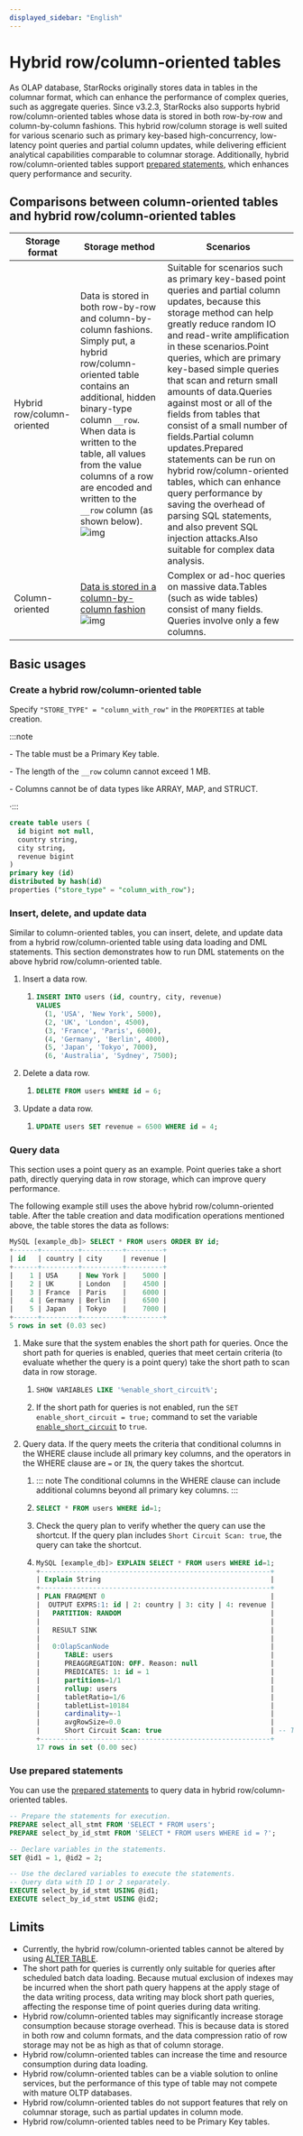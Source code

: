 ```yaml
---
displayed_sidebar: "English"
---
```


# Hybrid row/column-oriented tables

As OLAP database, StarRocks originally stores data in tables in the columnar format, which can enhance the performance of complex queries, such as aggregate queries. Since v3.2.3, StarRocks also supports hybrid row/column-oriented tables whose data is stored in both row-by-row and column-by-column fashions. This hybrid row/column storage is well suited for various scenario such as primary key-based high-concurrency, low-latency point queries and partial column updates, while delivering efficient analytical capabilities comparable to columnar storage. Additionally, hybrid row/column-oriented tables support [prepared statements](../), which enhances query performance and security.

## Comparisons between column-oriented tables and hybrid row/column-oriented tables 

| **Storage format**         | **Storage method**                                           | **Scenarios**                                                |
| -------------------------- | ------------------------------------------------------------ | ------------------------------------------------------------ |
| Hybrid row/column-oriented | Data is stored in both row-by-row and column-by-column fashions. Simply put, a hybrid row/column-oriented table contains an additional, hidden binary-type column `__row`. When data is written to the table, all values from the value columns of a row are encoded and written to the `__row` column (as shown below).![img](https://starrocks.feishu.cn/space/api/box/stream/download/asynccode/?code=OTRkNGJiMzViOTQ1MTQ5ZDQ2NjRlYjY0M2FmZGVlZTlfT3p4RHA5S2R4YXNNeGxEU1J3cU5ON0Ywd0w4SlBoeE5fVG9rZW46THhXZWI0QWxRb0hybzR4U0ZaRmNMYlhnbjhiXzE3MDQ4NzA4Mjg6MTcwNDg3NDQyOF9WNA) | Suitable for scenarios such as primary key-based point queries and partial column updates, because this storage method can help greatly reduce random IO and read-write amplification in these scenarios.Point queries, which are primary key-based simple queries that scan and return small amounts of data.Queries against most or all of the fields from tables that consist of a small number of fields.Partial column updates.Prepared statements can be run on hybrid row/column-oriented tables, which can enhance query performance by saving the overhead of parsing SQL statements, and also prevent SQL injection attacks.Also suitable for complex data analysis. |
| Column-oriented            | [Data is stored in a column-by-column fashion]()![img](https://starrocks.feishu.cn/space/api/box/stream/download/asynccode/?code=MDZlZWViMDdkNjVlNWQ1NDU2MjQ3ZTk4ZmYxODY1ZWZfaWtNdXN2cDhEM2lFTkRxUkNpbmZjWlJLelpRTlFlRkFfVG9rZW46UDc1b2I2dXhBb1czRGV4cDZpWWNyemxNbmpoXzE3MDQ4NzA4Mjg6MTcwNDg3NDQyOF9WNA) | Complex or ad-hoc queries on massive data.Tables (such as wide tables) consist of many fields. Queries involve only a few columns. |

## Basic usages  

### Create a hybrid row/column-oriented table

Specify `"STORE_TYPE" = "column_with_row"` in the `PROPERTIES` at table creation.

:::note

\- The table must be a Primary Key table.

\- The length of the `__row` column cannot exceed 1 MB.

\- Columns cannot be of data types like ARRAY, MAP, and STRUCT.

·:::

```SQL
create table users (
  id bigint not null,
  country string,
  city string,
  revenue bigint
)
primary key (id)
distributed by hash(id)
properties ("store_type" = "column_with_row");
```

### Insert, delete, and update data

Similar to column-oriented tables, you can insert, delete, and update data from a hybrid row/column-oriented table using data loading and DML statements. This section demonstrates how to run DML statements on the above hybrid row/column-oriented table.

1. Insert a data row.

   1. ```SQL
      INSERT INTO users (id, country, city, revenue)
      VALUES 
        (1, 'USA', 'New York', 5000),
        (2, 'UK', 'London', 4500),
        (3, 'France', 'Paris', 6000),
        (4, 'Germany', 'Berlin', 4000),
        (5, 'Japan', 'Tokyo', 7000),
        (6, 'Australia', 'Sydney', 7500);
      ```

2. Delete a data row.

   1. ```SQL
      DELETE FROM users WHERE id = 6;
      ```

3. Update a data row.

   1. ```SQL
      UPDATE users SET revenue = 6500 WHERE id = 4;
      ```

### Query data

This section uses a point query as an example. Point queries take a short path, directly querying data in row storage, which can improve query performance.

The following example still uses the above hybrid row/column-oriented table. After the table creation and data modification operations mentioned above, the table stores the data as follows:

```SQL
MySQL [example_db]> SELECT * FROM users ORDER BY id;
+------+---------+----------+---------+
| id   | country | city     | revenue |
+------+---------+----------+---------+
|    1 | USA     | New York |    5000 |
|    2 | UK      | London   |    4500 |
|    3 | France  | Paris    |    6000 |
|    4 | Germany | Berlin   |    6500 |
|    5 | Japan   | Tokyo    |    7000 |
+------+---------+----------+---------+
5 rows in set (0.03 sec)
```

1. Make sure that the system enables the short path for queries. Once the short path for queries is enabled, queries that meet certain criteria (to evaluate whether the query is a point query) take the short path to scan data in row storage.

   1. ```SQL
      SHOW VARIABLES LIKE '%enable_short_circuit%';
      ```

   2.  If the short path for queries is not enabled, run the `SET enable_short_circuit = true;` command to set the variable [`enable_short_circuit`](xxx)  to `true`.

2. Query data. If the query meets the criteria that conditional columns in the WHERE clause include all primary key columns, and the operators in the WHERE clause are `=` or `IN`, the query takes the shortcut. 

   1.  ::: note The conditional columns in the WHERE clause can include additional columns beyond all primary key columns. :::

   2. ```SQL
      SELECT * FROM users WHERE id=1;
      ```

   3.  Check the query plan to verify whether the query can use the shortcut. If the query plan includes `Short Circuit Scan: true`, the query can take the shortcut.

   4. ```SQL
      MySQL [example_db]> EXPLAIN SELECT * FROM users WHERE id=1;
      +---------------------------------------------------------+
      | Explain String                                          |
      +---------------------------------------------------------+
      | PLAN FRAGMENT 0                                         |
      |  OUTPUT EXPRS:1: id | 2: country | 3: city | 4: revenue |
      |   PARTITION: RANDOM                                     |
      |                                                         |
      |   RESULT SINK                                           |
      |                                                         |
      |   0:OlapScanNode                                        |
      |      TABLE: users                                       |
      |      PREAGGREGATION: OFF. Reason: null                  |
      |      PREDICATES: 1: id = 1                              |
      |      partitions=1/1                                     |
      |      rollup: users                                      |
      |      tabletRatio=1/6                                    |
      |      tabletList=10184                                   |
      |      cardinality=-1                                     |
      |      avgRowSize=0.0                                     |
      |      Short Circuit Scan: true                           | -- The query can use the shortcut.
      +---------------------------------------------------------+
      17 rows in set (0.00 sec)
      ```

### Use prepared statements

You can use the [prepared statements](../sql-reference/sql-statements/prepared_statement.md#use-prepared-statements) to query data in hybrid row/column-oriented tables.

```SQL
-- Prepare the statements for execution.
PREPARE select_all_stmt FROM 'SELECT * FROM users';
PREPARE select_by_id_stmt FROM 'SELECT * FROM users WHERE id = ?';

-- Declare variables in the statements.
SET @id1 = 1, @id2 = 2;

-- Use the declared variables to execute the statements.
-- Query data with ID 1 or 2 separately.
EXECUTE select_by_id_stmt USING @id1;
EXECUTE select_by_id_stmt USING @id2;
```

## Limits

- Currently, the hybrid row/column-oriented tables cannot be altered by using [ALTER TABLE]().
- The short path for queries is currently only suitable for queries after scheduled batch data loading. Because mutual exclusion of indexes may be incurred when the short path query happens at the apply stage of the data writing process, data writing may block short path queries, affecting the response time of point queries during data writing.
- Hybrid row/column-oriented tables may significantly increase storage consumption because storage overhead. This is because data is stored in both row and column formats, and the data compression ratio of row storage may not be as high as that of column storage.
- Hybrid row/column-oriented tables can increase the time and resource consumption during data loading.
- Hybrid row/column-oriented tables can be a viable solution to online services, but the performance of this type of table may not compete with mature OLTP databases.
- Hybrid row/column-oriented tables do not support features that rely on columnar storage, such as partial updates in column mode.
- Hybrid row/column-oriented tables need to be Primary Key tables.